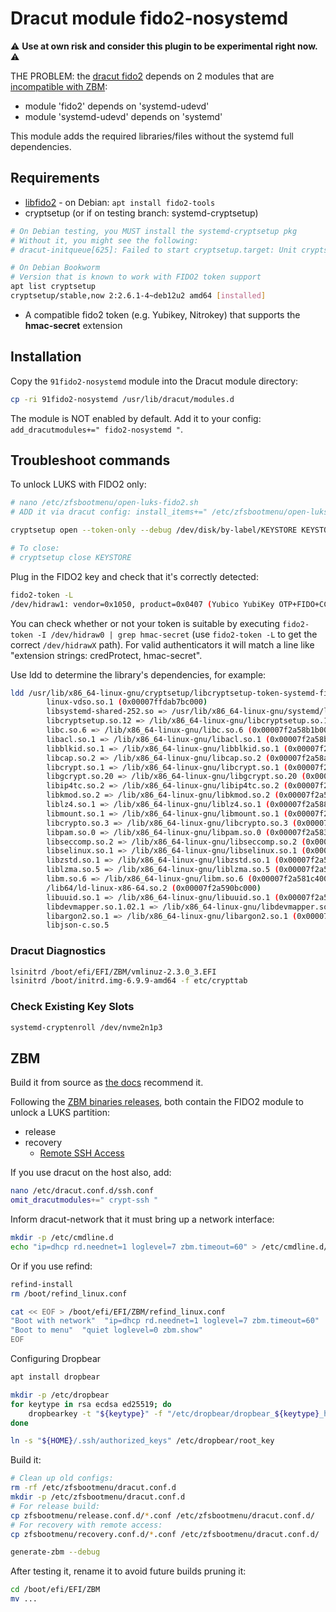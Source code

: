 # Dracut module fido2-nosystemd

⚠️ **Use at own risk and consider this plugin to be experimental right now.** ⚠️

THE PROBLEM: the [dracut fido2](https://github.com/dracutdevs/dracut/blob/master/modules.d/91fido2/module-setup.sh) depends on 2 modules that are [incompatible with ZBM](https://github.com/zbm-dev/zfsbootmenu/blob/master/etc/zfsbootmenu/dracut.conf.d/zfsbootmenu.conf#L3):

- module 'fido2' depends on 'systemd-udevd'
- module 'systemd-udevd' depends on 'systemd'

This module adds the required libraries/files without the systemd full dependencies.

## Requirements

- [libfido2](https://developers.yubico.com/libfido2/) - on Debian: `apt install fido2-tools`
- cryptsetup (or if on testing branch: systemd-cryptsetup)

```bash
# On Debian testing, you MUST install the systemd-cryptsetup pkg
# Without it, you might see the following:
# dracut-initqueue[625]: Failed to start cryptsetup.target: Unit cryptsetup.target not found.

# On Debian Bookworm
# Version that is known to work with FIDO2 token support
apt list cryptsetup
cryptsetup/stable,now 2:2.6.1-4~deb12u2 amd64 [installed]
```

- A compatible fido2 token (e.g. Yubikey, Nitrokey) that supports the **hmac-secret** extension

## Installation

Copy the `91fido2-nosystemd` module into the Dracut module directory:

```bash
cp -ri 91fido2-nosystemd /usr/lib/dracut/modules.d
```

The module is NOT enabled by default. Add it to your config: `add_dracutmodules+=" fido2-nosystemd "`.

## Troubleshoot commands

To unlock LUKS with FIDO2 only:

```bash
# nano /etc/zfsbootmenu/open-luks-fido2.sh
# ADD it via dracut config: install_items+=" /etc/zfsbootmenu/open-luks-fido2.sh "

cryptsetup open --token-only --debug /dev/disk/by-label/KEYSTORE KEYSTORE

# To close:
# cryptsetup close KEYSTORE
```

Plug in the FIDO2 key and check that it's correctly detected:

```bash
fido2-token -L
/dev/hidraw1: vendor=0x1050, product=0x0407 (Yubico YubiKey OTP+FIDO+CCID)
```

You can check whether or not your token is suitable by executing `fido2-token -I /dev/hidraw0 | grep hmac-secret` (use `fido2-token -L` to get the correct `/dev/hidrawX` path). For valid authenticators it will match a line like "extension strings: credProtect, hmac-secret".

Use ldd to determine the library's dependencies, for example:

```bash
ldd /usr/lib/x86_64-linux-gnu/cryptsetup/libcryptsetup-token-systemd-fido2.so
        linux-vdso.so.1 (0x00007ffdab7bc000)
        libsystemd-shared-252.so => /usr/lib/x86_64-linux-gnu/systemd/libsystemd-shared-252.so (0x00007f2a58d82000)
        libcryptsetup.so.12 => /lib/x86_64-linux-gnu/libcryptsetup.so.12 (0x00007f2a58cfc000)
        libc.so.6 => /lib/x86_64-linux-gnu/libc.so.6 (0x00007f2a58b1b000)
        libacl.so.1 => /lib/x86_64-linux-gnu/libacl.so.1 (0x00007f2a58b10000)
        libblkid.so.1 => /lib/x86_64-linux-gnu/libblkid.so.1 (0x00007f2a58ab9000)
        libcap.so.2 => /lib/x86_64-linux-gnu/libcap.so.2 (0x00007f2a58aab000)
        libcrypt.so.1 => /lib/x86_64-linux-gnu/libcrypt.so.1 (0x00007f2a58a6f000)
        libgcrypt.so.20 => /lib/x86_64-linux-gnu/libgcrypt.so.20 (0x00007f2a58928000)
        libip4tc.so.2 => /lib/x86_64-linux-gnu/libip4tc.so.2 (0x00007f2a5891e000)
        libkmod.so.2 => /lib/x86_64-linux-gnu/libkmod.so.2 (0x00007f2a58901000)
        liblz4.so.1 => /lib/x86_64-linux-gnu/liblz4.so.1 (0x00007f2a588db000)
        libmount.so.1 => /lib/x86_64-linux-gnu/libmount.so.1 (0x00007f2a58876000)
        libcrypto.so.3 => /lib/x86_64-linux-gnu/libcrypto.so.3 (0x00007f2a583f0000)
        libpam.so.0 => /lib/x86_64-linux-gnu/libpam.so.0 (0x00007f2a583de000)
        libseccomp.so.2 => /lib/x86_64-linux-gnu/libseccomp.so.2 (0x00007f2a583be000)
        libselinux.so.1 => /lib/x86_64-linux-gnu/libselinux.so.1 (0x00007f2a58390000)
        libzstd.so.1 => /lib/x86_64-linux-gnu/libzstd.so.1 (0x00007f2a582d4000)
        liblzma.so.5 => /lib/x86_64-linux-gnu/liblzma.so.5 (0x00007f2a582a3000)
        libm.so.6 => /lib/x86_64-linux-gnu/libm.so.6 (0x00007f2a581c4000)
        /lib64/ld-linux-x86-64.so.2 (0x00007f2a590bc000)
        libuuid.so.1 => /lib/x86_64-linux-gnu/libuuid.so.1 (0x00007f2a581ba000)
        libdevmapper.so.1.02.1 => /lib/x86_64-linux-gnu/libdevmapper.so.1.02.1 (0x00007f2a5814d000)
        libargon2.so.1 => /lib/x86_64-linux-gnu/libargon2.so.1 (0x00007f2a58143000)
        libjson-c.so.5 
```

### Dracut Diagnostics

```bash
lsinitrd /boot/efi/EFI/ZBM/vmlinuz-2.3.0_3.EFI
lsinitrd /boot/initrd.img-6.9.9-amd64 -f etc/crypttab
```

### Check Existing Key Slots

```bash
systemd-cryptenroll /dev/nvme2n1p3
```

## ZBM

Build it from source as [the docs](https://docs.zfsbootmenu.org/en/v2.3.x/guides/debian/bookworm-uefi.html#install-zfsbootmenu) recommend it.

Following the [ZBM binaries releases](https://docs.zfsbootmenu.org/en/v2.3.x/general/binary-releases.html), both contain the FIDO2 module to unlock a LUKS partition:

- release
- recovery
  - [Remote SSH Access](https://docs.zfsbootmenu.org/en/v2.3.x/general/remote-access.html)

If you use dracut on the host also, add:

```bash
nano /etc/dracut.conf.d/ssh.conf
omit_dracutmodules+=" crypt-ssh "
```

Inform dracut-network that it must bring up a network interface:

```bash
mkdir -p /etc/cmdline.d
echo "ip=dhcp rd.neednet=1 loglevel=7 zbm.timeout=60" > /etc/cmdline.d/dracut-network.conf
```

Or if you use refind:

```bash
refind-install
rm /boot/refind_linux.conf

cat << EOF > /boot/efi/EFI/ZBM/refind_linux.conf
"Boot with network"  "ip=dhcp rd.neednet=1 loglevel=7 zbm.timeout=60"
"Boot to menu"  "quiet loglevel=0 zbm.show"
EOF
```

Configuring Dropbear

```bash
apt install dropbear

mkdir -p /etc/dropbear
for keytype in rsa ecdsa ed25519; do
    dropbearkey -t "${keytype}" -f "/etc/dropbear/dropbear_${keytype}_host_zbm_key"
done

ln -s "${HOME}/.ssh/authorized_keys" /etc/dropbear/root_key
```

Build it:

```bash
# Clean up old configs:
rm -rf /etc/zfsbootmenu/dracut.conf.d
mkdir -p /etc/zfsbootmenu/dracut.conf.d
# For release build:
cp zfsbootmenu/release.conf.d/*.conf /etc/zfsbootmenu/dracut.conf.d/
# For recovery with remote access:
cp zfsbootmenu/recovery.conf.d/*.conf /etc/zfsbootmenu/dracut.conf.d/

generate-zbm --debug
```

After testing it, rename it to avoid future builds pruning it:

```bash
cd /boot/efi/EFI/ZBM
mv ...
```
